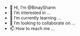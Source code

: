 - 👋 Hi, I’m @BinaySharm
- 👀 I’m interested in ...
- 🌱 I’m currently learning ...
- 💞️ I’m looking to collaborate on ...
- 📫 How to reach me ...

<!---
BinaySharm/BinaySharm is a ✨ special ✨ repository because its `README.md` (this file) appears on your GitHub profile.
You can click the Preview link to take a look at your changes.
--->
